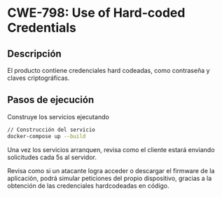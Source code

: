 		
# CWE-798: Use of Hard-coded Credentials

## Descripción
El producto contiene credenciales hard codeadas, como contraseña y claves criptográficas.

## Pasos de ejecución 

Construye los servicios ejecutando
```bash
// Construcción del servicio
docker-compose up --build
```
Una vez los servicios arranquen, revisa como el cliente estará enviando solicitudes cada 5s al servidor.

Revisa como si un atacante logra acceder o descargar el firmware de la aplicación, podrá simular peticiones del propio dispositivo, gracias a la obtención de las credenciales hardcodeadas en código. 